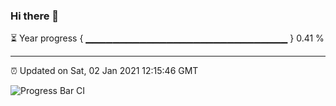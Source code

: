 ### Hi there 👋

⏳ Year progress { ▁▁▁▁▁▁▁▁▁▁▁▁▁▁▁▁▁▁▁▁▁▁▁▁▁▁▁▁▁▁ } 0.41 %

---

⏰ Updated on Sat, 02 Jan 2021 12:15:46 GMT

![Progress Bar CI](https://github.com/liununu/liununu/workflows/Progress%20Bar%20CI/badge.svg)
